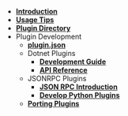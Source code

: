 - [**Introduction**](/README.md)
- [**Usage Tips**](/usage-tips.md)
- [**Plugin Directory**](/plugins.md)
- Plugin Development
    - [**plugin.json**](/plugin.json.md)
    - Dotnet Plugins
      - [**Development Guide**](/develop-dotnet-plugins.md)
      - [**API Reference**](API-Reference/)
    - JSONRPC Plugins
      - [**JSON RPC Introduction**](/json-rpc.md)
      - [**Develop Python Plugins**](/develop-py-plugins.md)
    - [**Porting Plugins**](/port-plugins.md)